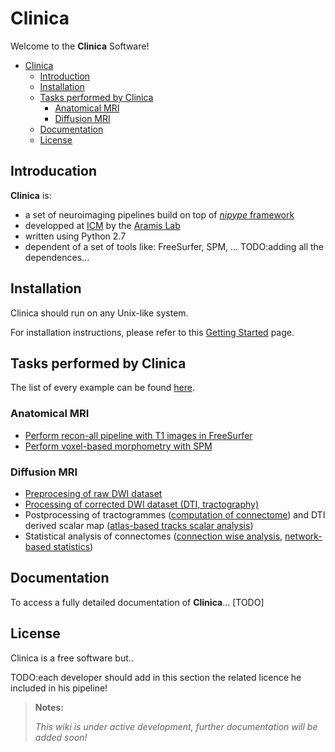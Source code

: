 # Clinica

Welcome to the **Clinica** Software!

<!-- TOC depthFrom:1 depthTo:6 withLinks:1 updateOnSave:1 orderedList:0 -->

- [Clinica](#clinica)
    - [Introduction](#introduction)
	- [Installation](#installation)
	- [Tasks performed by Clinica](#tasks-performed-by-clinica)
		- [Anatomical MRI](#anatomical-mri)
		- [Diffusion MRI](#diffusion-mri)
	- [Documentation](#documentation)
	- [License](#license)

<!-- /TOC -->

## <a name="introduction"></a> Introducation

**Clinica** is:
-  a set of neuroimaging pipelines build on top of [*nipype* framework](http://nipy.org/nipype/)
-  developped at [ICM](http://icm-institute.org) by the [Aramis Lab](http://www.aramislab.fr/)
-  written using Python 2.7
-  dependent of a set of tools like: FreeSurfer, SPM, ... TODO:adding all the dependences...

## <a name="installation"></a> Installation

Clinica should run on any Unix-like system. 

For installation instructions, please refer to this [Getting Started](https://gitlab.icm-institute.org/aramis/clinica/wikis/GettingStarted) page.

## <a name="tasks-performed-by-clinica"></a> Tasks performed by Clinica

The list of every example can be found [here](https://gitlab.icm-institute.org/aramis/clinica/wikis/ListOfExamples).

### <a name="anatomical-mri"></a> Anatomical MRI
* [Perform recon-all pipeline with T1 images in FreeSurfer](https://gitlab.icm-institute.org/aramis/clinica/wikis/T1_FreesurferReconAll)
* [Perform voxel-based morphometry with SPM](https://gitlab.icm-institute.org/aramis/clinica/wikis/T1_VoxelBasedMorphometry)

### <a name="diffusion-mri"></a> Diffusion MRI
* [Preprocesing of raw DWI dataset](https://gitlab.icm-institute.org/aramis/clinica/wikis/DWI_Preprocessing)
* [Processing of corrected DWI dataset (DTI, tractography)](https://gitlab.icm-institute.org/aramis/clinica/wikis/DWI_Processing)
* Postprocessing of tractogrammes ([computation of connectome](https://gitlab.icm-institute.org/aramis/clinica/wikis/connectome_construction)) and DTI derived scalar map ([atlas-based tracks scalar analysis](https://gitlab.icm-institute.org/aramis/clinica/wikis/DWI_WM_scalar_analysis))
* Statistical analysis of connectomes ([connection wise analysis](https://gitlab.icm-institute.org/aramis/clinica/wikis/connection_wise_analysis), [network-based statistics](https://gitlab.icm-institute.org/aramis/clinica/wikis/Network-based_statistics))

## <a name="documentation"></a> Documentation

To access a fully detailed documentation of **Clinica**... [TODO]

## <a name="license"></a> License

Clinica is a free software but..

TODO:each developer should add in this section the related licence he included in his pipeline! 


> **Notes:**
>
> _This wiki is under active development, further documentation will be added soon!_
